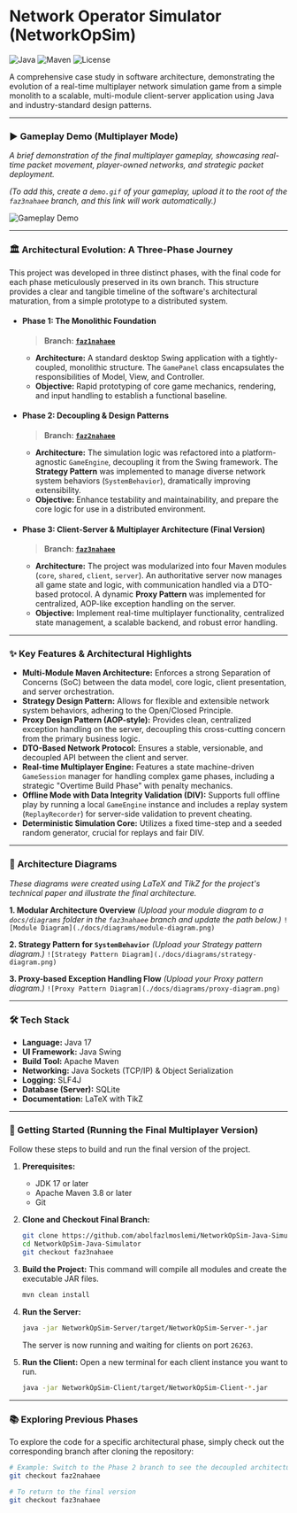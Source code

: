# Network Operator Simulator (NetworkOpSim)

![Java](https://img.shields.io/badge/Java-17-blue.svg?style=for-the-badge&logo=java) ![Maven](https://img.shields.io/badge/Build-Maven-red.svg?style=for-the-badge&logo=apache-maven) ![License](https://img.shields.io/badge/License-MIT-green.svg?style=for-the-badge)

A comprehensive case study in software architecture, demonstrating the evolution of a real-time multiplayer network simulation game from a simple monolith to a scalable, multi-module client-server application using Java and industry-standard design patterns.

---

### ► Gameplay Demo (Multiplayer Mode)

*A brief demonstration of the final multiplayer gameplay, showcasing real-time packet movement, player-owned networks, and strategic packet deployment.*

*(To add this, create a `demo.gif` of your gameplay, upload it to the root of the `faz3nahaee` branch, and this link will work automatically.)*

![Gameplay Demo](./demo.gif)

---

### 🏛️ Architectural Evolution: A Three-Phase Journey

This project was developed in three distinct phases, with the final code for each phase meticulously preserved in its own branch. This structure provides a clear and tangible timeline of the software's architectural maturation, from a simple prototype to a distributed system.

*   #### **Phase 1: The Monolithic Foundation**
    > **Branch: [`faz1nahaee`](https://github.com/abolfazlmoslemi/NetworkOpSim-Java-Simulator/tree/faz1nahaee)**
    *   **Architecture:** A standard desktop Swing application with a tightly-coupled, monolithic structure. The `GamePanel` class encapsulates the responsibilities of Model, View, and Controller.
    *   **Objective:** Rapid prototyping of core game mechanics, rendering, and input handling to establish a functional baseline.

*   #### **Phase 2: Decoupling & Design Patterns**
    > **Branch: [`faz2nahaee`](https://github.com/abolfazlmoslemi/NetworkOpSim-Java-Simulator/tree/faz2nahaee)**
    *   **Architecture:** The simulation logic was refactored into a platform-agnostic `GameEngine`, decoupling it from the Swing framework. The **Strategy Pattern** was implemented to manage diverse network system behaviors (`SystemBehavior`), dramatically improving extensibility.
    *   **Objective:** Enhance testability and maintainability, and prepare the core logic for use in a distributed environment.

*   #### **Phase 3: Client-Server & Multiplayer Architecture (Final Version)**
    > **Branch: [`faz3nahaee`](https://github.com/abolfazlmoslemi/NetworkOpSim-Java-Simulator/tree/faz3nahaee)**
    *   **Architecture:** The project was modularized into four Maven modules (`core`, `shared`, `client`, `server`). An authoritative server now manages all game state and logic, with communication handled via a DTO-based protocol. A dynamic **Proxy Pattern** was implemented for centralized, AOP-like exception handling on the server.
    *   **Objective:** Implement real-time multiplayer functionality, centralized state management, a scalable backend, and robust error handling.

---

### ✨ Key Features & Architectural Highlights

*   **Multi-Module Maven Architecture:** Enforces a strong Separation of Concerns (SoC) between the data model, core logic, client presentation, and server orchestration.
*   **Strategy Design Pattern:** Allows for flexible and extensible network system behaviors, adhering to the Open/Closed Principle.
*   **Proxy Design Pattern (AOP-style):** Provides clean, centralized exception handling on the server, decoupling this cross-cutting concern from the primary business logic.
*   **DTO-Based Network Protocol:** Ensures a stable, versionable, and decoupled API between the client and server.
*   **Real-time Multiplayer Engine:** Features a state machine-driven `GameSession` manager for handling complex game phases, including a strategic "Overtime Build Phase" with penalty mechanics.
*   **Offline Mode with Data Integrity Validation (DIV):** Supports full offline play by running a local `GameEngine` instance and includes a replay system (`ReplayRecorder`) for server-side validation to prevent cheating.
*   **Deterministic Simulation Core:** Utilizes a fixed time-step and a seeded random generator, crucial for replays and fair DIV.

---

### 🎨 Architecture Diagrams

*These diagrams were created using LaTeX and TikZ for the project's technical paper and illustrate the final architecture.*

**1. Modular Architecture Overview**
*(Upload your module diagram to a `docs/diagrams` folder in the `faz3nahaee` branch and update the path below.)*
`![Module Diagram](./docs/diagrams/module-diagram.png)`

**2. Strategy Pattern for `SystemBehavior`**
*(Upload your Strategy pattern diagram.)*
`![Strategy Pattern Diagram](./docs/diagrams/strategy-diagram.png)`

**3. Proxy-based Exception Handling Flow**
*(Upload your Proxy pattern diagram.)*
`![Proxy Pattern Diagram](./docs/diagrams/proxy-diagram.png)`

---

### 🛠️ Tech Stack

*   **Language:** Java 17
*   **UI Framework:** Java Swing
*   **Build Tool:** Apache Maven
*   **Networking:** Java Sockets (TCP/IP) & Object Serialization
*   **Logging:** SLF4J
*   **Database (Server):** SQLite
*   **Documentation:** LaTeX with TikZ

---

### 🚀 Getting Started (Running the Final Multiplayer Version)

Follow these steps to build and run the final version of the project.

1.  **Prerequisites:**
    *   JDK 17 or later
    *   Apache Maven 3.8 or later
    *   Git

2.  **Clone and Checkout Final Branch:**
    ```bash
    git clone https://github.com/abolfazlmoslemi/NetworkOpSim-Java-Simulator.git
    cd NetworkOpSim-Java-Simulator
    git checkout faz3nahaee
    ```

3.  **Build the Project:**
    This command will compile all modules and create the executable JAR files.
    ```bash
    mvn clean install
    ```

4.  **Run the Server:**
    ```bash
    java -jar NetworkOpSim-Server/target/NetworkOpSim-Server-*.jar
    ```
    The server is now running and waiting for clients on port `26263`.

5.  **Run the Client:**
    Open a new terminal for each client instance you want to run.
    ```bash
    java -jar NetworkOpSim-Client/target/NetworkOpSim-Client-*.jar
    ```

---

### 📚 Exploring Previous Phases

To explore the code for a specific architectural phase, simply check out the corresponding branch after cloning the repository:

```bash
# Example: Switch to the Phase 2 branch to see the decoupled architecture
git checkout faz2nahaee

# To return to the final version
git checkout faz3nahaee
